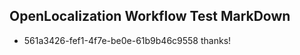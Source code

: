 ## OpenLocalization Workflow Test MarkDown
* 561a3426-fef1-4f7e-be0e-61b9b46c9558 
thanks!<!--HONumber=Mar16_HO4-->
